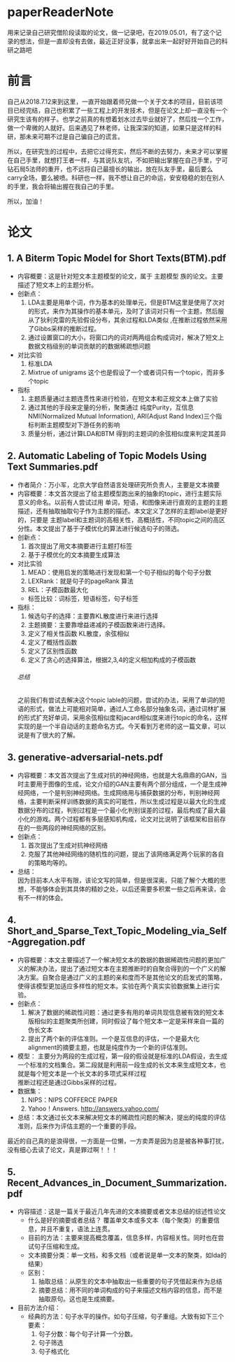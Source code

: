 # paperReaderNote
用来记录自己研究僧阶段读取的论文，做一记录吧，在2019.05.01，有了这个记录的想法，但是一直却没有去做，最近正好没事，就拿出来一起好好开始自己的科研之路吧
# 前言
自己从2018.7.12来到这里，一直开始跟着师兄做一个关于文本的项目，目前该项目已经完结，自己也积累了一些工程上的开发技术，但是在论文上却一直没有一个研究生该有的样子。也学之前真的有想着划水过去毕业就好了，然后找一个工作，做一个卑微的人就好。后来遇见了林老师，让我深深的知道，如果只是这样的科研，那未来可期不过是自己骗自己的谎言。

所以，在研究生的过程中，去把它过得充实，然后不断的去努力，未来才可以掌握在自己手里，就想打王者一样，与其说队友坑，不如把输出掌握在自己手里，宁可钻石局5法师的重开，也不远将自己最擅长的输出，放在队友手里，最后要么carry全场，要么被喷。科研也一样，我不想让自己的命运，安安稳稳的划在别人的手里，我会将输出握在我自己的手里。

所以，加油！

# 论文
## 1. A Biterm Topic Model for Short Texts(BTM).pdf
   - 内容概要：这是针对短文本主题模型的论文，属于 主题模型  族的论文。主要描述了短文本上的主题分析。 
   - 创新点：  
       1. LDA主要是用单个词，作为基本的处理单元，但是BTM这里是使用了次对的形式，来作为其操作的基本单元，及时了该词对只有一个主题，然后服从了狄利克雷的先验假设分布，其余过程和LDA类似 ,在推断过程依然采用了Gibbs采样的推断过程。
       2. 通过设置窗口的大小，将窗口内的词对两两组合构成词对，解决了短文上数据文档级别的单词贡献的的数据稀疏想问题  
   - 对比实验
       1. 标准LDA  
       2. Mixtrue of unigrams 这个也是假设了一个或者词只有一个topic，而非多个topic
   - 指标
       1. 主题质量通过主题连贯性来进行检验，在短文本和正规文本上做了实验
       2. 通过其他的手段来定量的分析，聚类通过 纯度Purity，互信息NMI(Normalized Mutual Information), ARI(Adjust Rand Index)三个指标判断主题模型对下游任务的影响
       3. 质量分析，通过计算LDA和BTM 得到的主题词的余弦相似度来判定其差异
## 2. Automatic Labeling of Topic Models Using Text Summaries.pdf
   - 作者简介：万小军，北京大学自然语言处理研究所负责人，主要是文本摘要
   - 内容概要：本文首次提出了给主题模型跑出来的抽象的topic，进行主题实际意义的命名。以前有人尝试过用 单词，短语，和图像来进行直观的主题的主题描述，还有抽取抽取句子作为主题的描述。本文定义了怎样的主题label是更好的，只要是 主题label和主题词的高相关性，高概括性，不同topic之间的高区分性。本文提出了基于子模优化的算法进行候选句子的筛选。
   - 创新点： 
       1. 首次提出了用文本摘要进行主题打标签
       2. 基于子模优化的文本摘要生成算法
   - 对比实验
       1. MEAD：使用启发的策略进行发现和第一个句子相似的每个句子分数
       2. LEXRank：就是句子的pageRank 算法
       3. REL：子模函数最大化
      - 标签比较：词标签，短语标签，句子标签
   - 指标：
       1. 候选句子的选择：主要靠KL散度进行来进行选择
       2. 主题摘要：主要靠增益递减的子模函数来进行选择。
       3. 定义了相关性函数 KL散度，余弦相似
       4. 定义了概括性函数
       5. 定义了区别性函数
       6. 定义了贪心的选择算法，根据2,3,4的定义相加构成的子模函数
      ###### 总结
      之前我们有尝试去解决这个topic lable的问题，尝试的办法，采用了单词的短语的形式，做法上可能相对简单，通过人工命名部分抽象名词，通过词林扩展的形式扩充好单词，采用余弦相似度和jacard相似度来进行topic的命名，这样实现的是一个半自动话的主题命名方式。今天看到万老师的这一篇文章，可以说是有了很大的了解。
## 3. generative-adversarial-nets.pdf
- 内容概要：本文首次提出了生成对抗的神经网络，也就是大名鼎鼎的GAN，当时主要用于图像的生成，论文介绍的GAN主要有两个部分组成，一个是生成神经网络，一个是判别神经网络。生成网络用与捕获数据的分布，判别神经网络，主要判断采样训练数据的真实的可能性，所以生成过程是以最大化的生成数据分布的过程，判别过程是一个最小化判别误差的过程，最后构成了最大最小化的游戏。两个过程都有多层感知机构成，论文对比说明了该框架和目前存在的一些两段的神经网络的区别。
- 创新点：  
   1. 首次提出了生成对抗神经网络
   2. 克服了其他神经网络的随机性的问题，提出了该网络满足两个玩家的各自的策略均等的。
- 总结：  
   因为目前本人水平有限，该论文写的简单，但是很深奥，只能了解个大概的思想，不能够体会到其具体的精妙之处，以后还需要多积累一些之后再来读，会有不一样的体会。
## 4. Short_and_Sparse_Text_Topic_Modeling_via_Self-Aggregation.pdf
- 内容概要：本文主要描述了一个解决短文本的数据的数据稀疏性问题的更加广义的解决办法，提出了通过短文本在主题推断时的自聚合得到的一个广义的解决方案。自聚合是通过广义的主题的亲和度而不是其他论文的启发式的策略，使得该模型更加适应多样性的短文本。实验在两个真实实验数据集上进行实验。
- 创新点：  
    1. 解决了数据的稀疏性问题：通过更多有用的单词共现信息被有效的短文本版相似的主题聚类所创建，同时假设了每个短文本一定是采样来自一篇的伪长文本  
    2. 提出了两个新的评估准则。一个是互信息的评估，一个是最大化alignment的摘要主题，也就是纯度作为一个新的评估准则。
- 模型：
    主要分为两段的生成过程，第一段的假设就是标准的LDA假设，去生成一个标准的文档集合。第二段就是利用前一段生成的长文本来生成短文本，也就是每个短文本是一个长文本的多项式采样过程  
    推断过程还是通过Gibbs采样的过程。
- 数据集：
   1. NIPS：NIPS COFFERCE PAPER
   2. Yahoo！Answers. http://answers.yahoo.com/
- 总结：本文通过长文本来解决短文本的稀疏性问题的解决，提出的纯度的评估准则，后来作为评估主题的一个重要的手段。


最近的自己真的是浪得很，一方面是一位懒，一方卖弄是因为总是被各种事打扰，没有细心去读了论文，真是罪过啊！！！
## 5. Recent_Advances_in_Document_Summarization.pdf  
- 内容描述：这是一篇关于最近几年先进的文本摘要或者文本总结的综述性论文
   + 什么是好的摘要或者总结？ 覆盖单文本或多文本（每个聚类）的重要信息，并且不重复，语法上连贯。
   + 目前的方法：主要来提高概念覆盖，信息多样，内容相关性。同时也在尝试句子压缩和生成。
   + 文本摘要分类：单一文档，和多文档（或者说是单一文本的聚类，如lda的结果）
   + 区别：
       1. 抽取总结：从原生的文本中抽取出一些重要的句子凭借起来作为总结
       2. 摘要总结：用不同的单词构成的句子来描述文档内容的信息，而不是抽取原句。这也是生成摘要。
- 目前方法介绍：
   + 经典的方法：句子水平的操作。如句子压缩，句子重组。大致有如下三个要素：
     1. 句子分数：每个句子计算一个分数。
     2. 句子筛选
     3. 句子格式化
